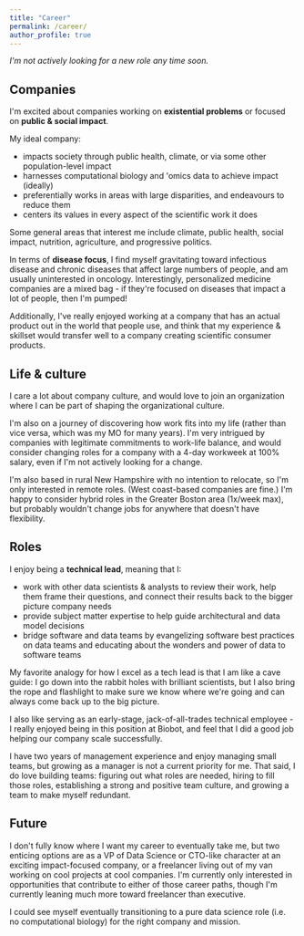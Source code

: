 ```yaml
---
title: "Career"
permalink: /career/
author_profile: true
---
```


_I'm not actively looking for a new role any time soon._

## Companies

I'm excited about companies working on **existential problems** or focused on **public & social impact**.

My ideal company:

- impacts society through public health, climate, or via some other population-level impact
- harnesses computational biology and 'omics data to achieve impact (ideally)
- preferentially works in areas with large disparities, and endeavours to reduce them
- centers its values in every aspect of the scientific work it does

Some general areas that interest me include climate, public health, social impact, nutrition, agriculture, and progressive politics.

In terms of **disease focus**, I find myself gravitating toward infectious disease and chronic diseases that affect large numbers of people, and am usually uninterested in oncology. Interestingly, personalized medicine companies are a mixed bag - if they're focused on diseases that impact a lot of people, then I'm pumped! 

Additionally, I've really enjoyed working at a company that has an actual product out in the world that people use, and think that my experience & skillset would transfer well to a company creating scientific consumer products.

## Life & culture

I care a lot about company culture, and would love to join an organization where I can be part of shaping the organizational culture.

I'm also on a journey of discovering how work fits into my life (rather than vice versa, which was my MO for many years).
I'm very intrigued by companies with legitimate commitments to work-life balance, and would consider changing roles for a company with a 4-day workweek at 100% salary, even if I'm not actively looking for a change.

I'm also based in rural New Hampshire with no intention to relocate, so I'm only interested in remote roles. (West coast-based companies are fine.)
I'm happy to consider hybrid roles in the Greater Boston area (1x/week max), but probably wouldn't change jobs for anywhere that doesn't have flexibility.

## Roles

I enjoy being a **technical lead**, meaning that I:

- work with other data scientists & analysts to review their work, help them frame their questions, and connect their results back to the bigger picture company needs
- provide subject matter expertise to help guide architectural and data model decisions
- bridge software and data teams by evangelizing software best practices on data teams and educating about the wonders and power of data to software teams

My favorite analogy for how I excel as a tech lead is that I am like a cave guide: I go down into the rabbit holes with brilliant scientists, but I also bring the rope and flashlight to make sure we know where we're going and can always come back up to the big picture.

I also like serving as an early-stage, jack-of-all-trades technical employee - I really enjoyed being in this position at Biobot, and feel that I did a good job helping our company scale successfully.

I have two years of management experience and enjoy managing small teams, but growing as a manager is not a current priority for me.
That said, I do love building teams: figuring out what roles are needed, hiring to fill those roles, establishing a strong and positive team culture, and growing a team to make myself redundant.

## Future

I don't fully know where I want my career to eventually take me, but two enticing options are as a VP of Data Science or CTO-like character at an exciting impact-focused company, or a freelancer living out of my van working on cool projects at cool companies.
I'm currently only interested in opportunities that contribute to either of those career paths, though I'm currently leaning much more toward freelancer than executive.

I could see myself eventually transitioning to a pure data science role (i.e. no computational biology) for the right company and mission.

